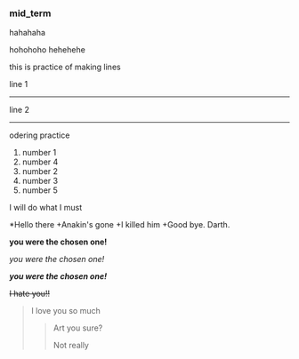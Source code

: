 ### mid_term

hahahaha

hohohoho
hehehehe

this is practice of making lines

line 1

---

line 2

***

odering practice
1. number 1
5. number 4
3. number 2
4. number 3
2. number 5

I will do what I must 

*Hello there
  +Anakin's gone 
  +I killed him
  +Good bye. Darth. 

**you were the chosen one!**

*you were the chosen one!*

***you were the chosen one!***

~~I hate you!!~~

>I love you so much
>>Art you sure? 
>>
>>Not really

